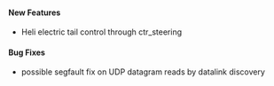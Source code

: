 #### New Features
* Heli electric tail control through ctr_steering

#### Bug Fixes
* possible segfault fix on UDP datagram reads by datalink discovery